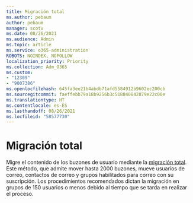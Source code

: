 ```yaml
---
title: Migración total
ms.author: pebaum
author: pebaum
manager: scotv
ms.date: 08/26/2021
ms.audience: Admin
ms.topic: article
ms.service: o365-administration
ROBOTS: NOINDEX, NOFOLLOW
localization_priority: Priority
ms.collection: Adm_O365
ms.custom:
- "12309"
- "9007386"
ms.openlocfilehash: 645fa3ee21b4abdb71afd5584912b9602ec200cb
ms.sourcegitcommit: faeffebb79a18b9256b3c518840842879e22c00e
ms.translationtype: HT
ms.contentlocale: es-ES
ms.lasthandoff: 08/26/2021
ms.locfileid: "58577730"
---
```

# <a name="cutover-migration"></a>Migración total

Migre el contenido de los buzones de usuario mediante la [migración total](https://admin.microsoft.com/adminportal/home#/cutoverwizard). Este método, que admite mover hasta 2000 buzones, mueve usuarios de correo, contactos de correo y grupos habilitados para correo con su suscripción. Los procedimientos recomendados dictan la migración en grupos de 150 usuarios o menos debido al tiempo que se tarda en realizar el proceso.